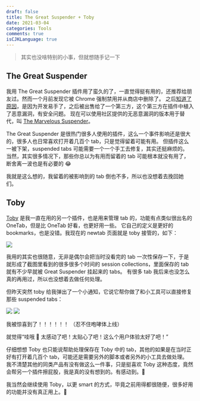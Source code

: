 ```yaml
---
draft: false
title: The Great Suspender + Toby
date: 2021-03-04
categories: Tools
comments: true
isCJKLanguage: true
---
```


> 其实也没啥特别的小事，但就想随手记一下


## The Great Suspender

我用 The Great Suspender 插件用了蛮久的了，一直觉得挺有用的，还推荐给朋友过。然而一个月前发现它被 Chrome 强制禁用并从商店中删除了。
之后[知道了原因](https://www.v2ex.com/t/751442)，是因为开发易手了，之后被出售给了一个第三方，这个第三方在插件中植入了恶意漏洞，有安全问题。
现在可以使用社区提供的无恶意漏洞的版本用于替代，叫 [The Marvelous Suspender](https://chrome.google.com/webstore/detail/the-marvellous-suspender/noogafoofpebimajpfpamcfhoaifemoa?hl=en)。

The Great Suspender 是很热门很多人使用的插件，这么一个事件影响还是很大的，很多人也日常喜欢打开着几百个 tab，只是觉得留着可能有用。
但插件这么一被下架，suspended tabs 可能需要一个一个手工去修复，其实还挺麻烦的。
当然，其实很多情况下，那些你总以为有用而留着的 tab 可能根本就没有用了，断舍离一波也是有必要的 😂

我就是这么想的，我留着的被影响到的 tab 倒也不多，所以也没想着去挽回她们。

## Toby

[Toby](https://chrome.google.com/webstore/detail/toby-for-chrome/hddnkoipeenegfoeaoibdmnaalmgkpip?hl=en) 是我一直在用的另一个插件，也是用来管理 tab 的，功能有点类似很出名的 OneTab，但是比 OneTab 好看，也更好用一些。
它自己的定义是更好的 bookmarks，也是没错。我现在的 newtab 页面就是 toby 接管的，如下：

![](https://static.zhuzi.dev/2021/03/toby-newtab.png)

我用的其实也很随意，无非是偶尔会把当时没看完的 tab 一次性保存一下，于是就形成了截图里看到的很多很多个时间的 session collections，里面保存的 tab 就有不少早就被 Great Suspender 挂起来的 tabs。
有很多 tab 我后来也没怎么真的再用过，所以也没想着去做任何处理。

但昨天突然 toby 给我弹出了一个小通知，它说它帮你做了和小工具可以直接修复那些 suspended tabs：

![](https://static.zhuzi.dev/2021/03/toby-migration.png)
![](https://static.zhuzi.dev/2021/03/toby-migration-done.png)

我被惊喜到了！！！！！！
（忍不住咆哮体上线）

就觉得“哇哦 🤩 太感动了吧！太贴心了吧！这么个用户体验太好了吧！”

仔细想想 Toby 也只能说帮助处理保存在 Toby 中的 tab，其他的如果是在当时正好有打开着几百个 tab，可能还是需要另外的脚本或者另外的小工具去做处理。
我不清楚其他的同类产品有没有做这么一件事，只是挺喜欢 Toby 这种态度，竟然会帮另一个插件擦屁股，我是真的没有想到的。有感动到。🤣

我当然会继续使用 Toby，以更 smart 的方式，毕竟之前用得都很随便，很多好用的功能并没有真正用上。🌚
